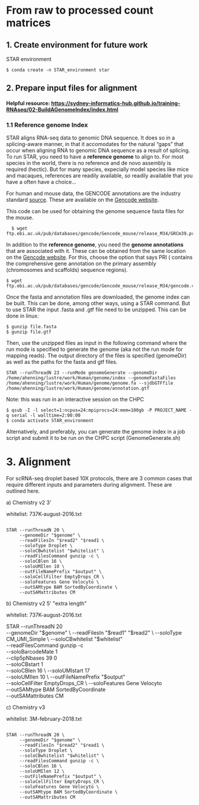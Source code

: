 # From raw to processed count matrices

## 1. Create environment for future work 

STAR environment

```konsole
$ conda create -n STAR_environment star
```



## 2. Prepare input files for alignment

#### Helpful resource: https://sydney-informatics-hub.github.io/training-RNAseq/02-BuildAGenomeIndex/index.html

### 1.1 Reference genome Index
STAR aligns RNA-seq data to genomic DNA sequence. It does so in a splicing-aware manner, in that it accomodates for the natural “gaps” that occur when aligning RNA to genomic DNA sequence as a result of splicing. To run STAR, you need to have a **reference genome** to align to. For most species in the world, there is no reference and de novo assembly is required (hectic). But for many species, expecially model species like mice and macaques, references are readily available, _so_ readily available that you have a often have a choice...

For human and mouse data, the GENCODE annotations are the industry standard [source](https://sydney-informatics-hub.github.io/training-RNAseq/02-BuildAGenomeIndex/index.html). These are available on the [Gencode website](https://www.gencodegenes.org/). 

This code can be used for obtaining the genome sequence fasta files for the mouse. 
```konsole
  $ wget ftp.ebi.ac.uk/pub/databases/gencode/Gencode_mouse/release_M34/GRCm39.primary_assembly.genome.fa.gz
```

In addition to the **reference genome**, you need the **genome annotations** that are associated with it. These can be obtained from the same location on the [Gencode website](https://www.gencodegenes.org/). For this, choose the option that says PRI ( contains the comprehensive gene annotation on the primary assembly (chromosomes and scaffolds) sequence regions).
```konsole
$ wget ftp.ebi.ac.uk/pub/databases/gencode/Gencode_mouse/release_M34/gencode.vM34.primary_assembly.annotation.gtf.gz
```

Once the fasta and annotation files are downloaded, the genome index can be built. This can be done, among other ways, using a STAR command. But to use STAR the input .fasta and .gtf file need to be unzipped. This can be done in linux:
```konsole
$ gunzip file.fasta
$ gunzip file.gtf
```
Then, use the unzipped files as input in the following command where the run mode is specified to generate the genome (aka not the run mode for mapping reads). The output directory of the files is specified (genomeDir) as well as the paths for the fasta and gtf files.
```konsole
STAR --runThreadN 23 --runMode genomeGenerate --genomeDir /home/ahenning/lustre/work/Human/genome/index --genomeFastaFiles /home/ahenning/lustre/work/Human/genome/genome.fa --sjdbGTFfile /home/ahenning/lustre/work/Human/genome/annotation.gtf
```

 Note: this was run in an interactive session on the CHPC 
```konsole
$ qsub -I -l select=1:ncpus=24:mpiprocs=24:mem=100gb -P PROJECT_NAME -q serial -l walltime=2:00:00
$ conda activate STAR_environment
```


Alternatively, and preferably, you can generate the genome index in a job script and submit it to be run on the CHPC script (GenomeGenerate.sh) 

# 3. Alignment 

For scRNA-seq droplet based 10X protocols, there are 3 common cases that require different inputs and parameters during alignment. These are outlined here.

a) Chemistry v2 3' 

whitelist: 737K-august-2016.txt 

```konsole 

STAR --runThreadN 20 \
     --genomeDir "$genome" \
     --readFilesIn "$read2" "$read1 \
     --soloType Droplet \
     --soloCBwhitelist "$whitelist" \
     --readFilesCommand gunzip -c \
     --soloCBlen 16 \ 
     --soloUMIlen 10 \ 
     --outFileNamePrefix "$output" \
     --soloCellFilter EmptyDrops_CR \ 
     --soloFeatures Gene Velocyto \
     --outSAMtype BAM SortedByCoordinate \
     --outSAMattributes CM

```


b) Chemistry v2 5' "extra length"

whitelist: 737K-august-2016.txt 

STAR --runThreadN 20 \
     --genomeDir "$genome" \
     --readFilesIn "$read1" "$read2" \
     --soloType CM_UMI_Simple \
     --soloCBwhitelist "$whitelist" \
     --readFilesCommand gunzip -c \
     --soloBarcodeMate 1 \
     --clip5pNbases 39 0 \
     --soloCBstart 1 \
     --soloCBlen 16 \ 
     --soloUMIstart 17 \
     --soloUMIlen 10 \ 
     --outFileNamePrefix "$output" \
     --soloCellFilter EmptyDrops_CR \ 
     --soloFeatures Gene Velocyto \
     --outSAMtype BAM SortedByCoordinate \
     --outSAMattributes CM


c) Chemistry v3

whitelist: 3M-february-2018.txt

```konsole 

STAR --runThreadN 20 \
     --genomeDir "$genome" \
     --readFilesIn "$read2" "$read1 \
     --soloType Droplet \
     --soloCBwhitelist "$whitelist" \
     --readFilesCommand gunzip -c \
     --soloCBlen 16 \ 
     --soloUMIlen 12 \ 
     --outFileNamePrefix "$output" \
     --soloCellFilter EmptyDrops_CR \ 
     --soloFeatures Gene Velocyto \
     --outSAMtype BAM SortedByCoordinate \
     --outSAMattributes CM

```












